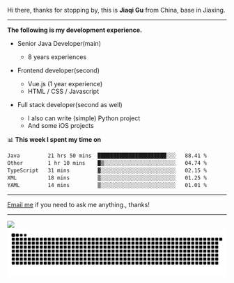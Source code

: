 Hi there, thanks for stopping by, this is **Jiaqi Gu** from China, base in Jiaxing.

---

**The following is my development experience.**

- Senior Java Developer(main)
  - 8 years experiences

- Frontend developer(second)
  - Vue.js (1 year experience)
  - HTML / CSS / Javascript
  
- Full stack developer(second as well)
  - I also can write (simple) Python project
  - And some iOS projects

📊 **This week I spent my time on**
<!--START_SECTION:waka-->

```txt
Java         21 hrs 50 mins  ██████████████████████░░░   88.41 %
Other        1 hr 10 mins    █▒░░░░░░░░░░░░░░░░░░░░░░░   04.74 %
TypeScript   31 mins         ▓░░░░░░░░░░░░░░░░░░░░░░░░   02.15 %
XML          18 mins         ▒░░░░░░░░░░░░░░░░░░░░░░░░   01.25 %
YAML         14 mins         ▒░░░░░░░░░░░░░░░░░░░░░░░░   01.01 %
```

<!--END_SECTION:waka-->

---

[Email me](mailto:htk2klwgr@mozmail.com?subject=Hiring_from_GitHub) if you need to ask me anything., thanks!

---

![]( https://visitor-badge.glitch.me/badge?page_id=githubgujiaqi)
![]( https://github.com/droid-Q/droid-Q/raw/output/github-contribution-grid-snake.svg#gh-dark-mode-only)
